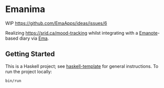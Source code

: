 # Emanima

WIP https://github.com/EmaApps/ideas/issues/6

Realizing https://srid.ca/mood-tracking whilst integrating with a [Emanote](https://github.com/EmaApps/emanote)-based diary via [Ema](https://ema.srid.ca).

## Getting Started

This is a Haskell project; see [haskell-template](https://github.com/srid/haskell-template) for general instructions. To run the project locally:

```
bin/run
```